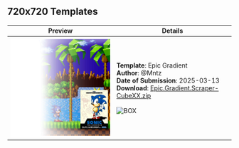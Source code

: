 ## 720x720 Templates

| **Preview** | **Details** |
|-------------|-------------|
| <img src="Epic_Gradient_CubeXX/preview.png" width="320"> | **Template**: Epic Gradient <br> **Author**: @Mntz <br> **Date of Submission**: 2025-03-13 <br> **Download**: [Epic.Gradient.Scraper-CubeXX.zip](Epic_Gradient_CubeXX/template.zip) <br><br> ![BOX](https://img.shields.io/static/v1?label=&message=BOX&color=%23EDD113&style=for-the-badge) <br> |
